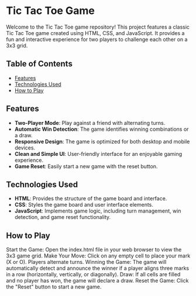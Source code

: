 # Tic Tac Toe Game

Welcome to the Tic Tac Toe game repository! This project features a classic Tic Tac Toe game created using HTML, CSS, and JavaScript. It provides a fun and interactive experience for two players to challenge each other on a 3x3 grid.

## Table of Contents

- [Features](#features)
- [Technologies Used](#technologies-used)
- [How to Play](#how-to-play)


## Features

- **Two-Player Mode**: Play against a friend with alternating turns.
- **Automatic Win Detection**: The game identifies winning combinations or a draw.
- **Responsive Design**: The game is optimized for both desktop and mobile devices.
- **Clean and Simple UI**: User-friendly interface for an enjoyable gaming experience.
- **Game Reset**: Easily start a new game with the reset button.

## Technologies Used

- **HTML**: Provides the structure of the game board and interface.
- **CSS**: Styles the game board and user interface elements.
- **JavaScript**: Implements game logic, including turn management, win detection, and game reset functionality.

## How to Play
Start the Game: Open the index.html file in your web browser to view the 3x3 game grid.
Make Your Move: Click on any empty cell to place your mark (X or O). Players alternate turns.
Winning the Game: The game will automatically detect and announce the winner if a player aligns three marks in a row (horizontally, vertically, or diagonally).
Draw: If all cells are filled and no player has won, the game will declare a draw.
Reset the Game: Click the "Reset" button to start a new game.